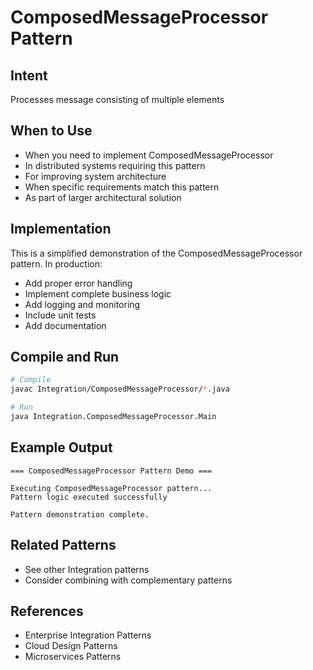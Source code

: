 # ComposedMessageProcessor Pattern

## Intent
Processes message consisting of multiple elements

## When to Use
- When you need to implement ComposedMessageProcessor
- In distributed systems requiring this pattern
- For improving system architecture
- When specific requirements match this pattern
- As part of larger architectural solution

## Implementation
This is a simplified demonstration of the ComposedMessageProcessor pattern. In production:
- Add proper error handling
- Implement complete business logic
- Add logging and monitoring
- Include unit tests
- Add documentation

## Compile and Run
```bash
# Compile
javac Integration/ComposedMessageProcessor/*.java

# Run
java Integration.ComposedMessageProcessor.Main
```

## Example Output
```
=== ComposedMessageProcessor Pattern Demo ===

Executing ComposedMessageProcessor pattern...
Pattern logic executed successfully

Pattern demonstration complete.
```

## Related Patterns
- See other Integration patterns
- Consider combining with complementary patterns

## References
- Enterprise Integration Patterns
- Cloud Design Patterns
- Microservices Patterns
